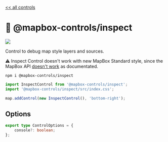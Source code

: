 [<< all controls](/README.md)

# 🐞 @mapbox-controls/inspect

![](https://github.com/korywka/mapbox-controls/assets/988471/51eaee3e-1f4d-4e9a-b177-fd36f8c5ece1)

Control to debug map style layers and sources.

⚠️ Inspect Control doesn't work with new MapBox Standard style, since the MapBox API [doesn't work](https://github.com/mapbox/mapbox-gl-js/issues/13160) as documentated.

```
npm i @mapbox-controls/inspect
```

```js
import InspectControl from '@mapbox-controls/inspect';
import '@mapbox-controls/inspect/src/index.css';

map.addControl(new InspectControl(), 'bottom-right');
```

## Options

```ts
export type ControlOptions = {
    console?: boolean;
};
```

